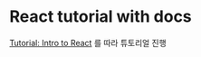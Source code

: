 # React tutorial with docs
[Tutorial: Intro to React](https://reactjs.org/tutorial/tutorial.html) 를 따라 튜토리얼 진행

